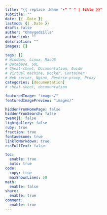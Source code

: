 ```yaml
---
title: "{{ replace .Name "-" " " | title }}"
subtitle: ""
date: {{ .Date }}
lastmod: {{ .Date }}
draft: false
author: "Ohmygodzilla"
authorLink: ""
description: ""
images: []

tags: []
# Windows, Linux, MacOS
# Database, SQL
# Cheat-sheet, Documentation, Guide
# Virtual machine, Docker, Container 
# Web server, Nginx, Reverse-proxy, Proxy
categories: [documentation]
# cheat-sheet, documentation

featuredImage: "images/"
featuredImagePreview: "images/"

hiddenFromHomePage: false
hiddenFromSearch: false
twemoji: false
lightgallery: false
ruby: true
fraction: true
fontawesome: true
linkToMarkdown: true
rssFullText: false

toc:
  enable: true
  auto: true
code:
  copy: true
  maxShownLines: 50
math:
  enable: false
share:
  enable: true
comment:
  enable: true
---
```


<!-- more -->
